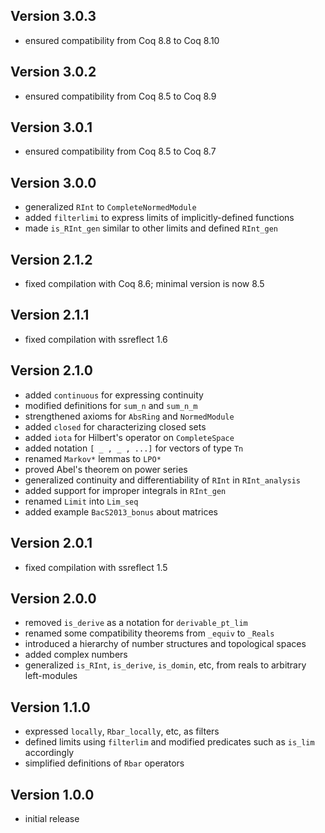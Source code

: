 Version 3.0.3
-------------

* ensured compatibility from Coq 8.8 to Coq 8.10

Version 3.0.2
-------------

* ensured compatibility from Coq 8.5 to Coq 8.9

Version 3.0.1
-------------

* ensured compatibility from Coq 8.5 to Coq 8.7

Version 3.0.0
-------------

* generalized `RInt` to `CompleteNormedModule`
* added `filterlimi` to express limits of implicitly-defined functions
* made `is_RInt_gen` similar to other limits and defined `RInt_gen`

Version 2.1.2
-------------

* fixed compilation with Coq 8.6; minimal version is now 8.5

Version 2.1.1
-------------

* fixed compilation with ssreflect 1.6

Version 2.1.0
-------------

* added `continuous` for expressing continuity
* modified definitions for `sum_n` and `sum_n_m`
* strengthened axioms for `AbsRing` and `NormedModule`
* added `closed` for characterizing closed sets
* added `iota` for Hilbert's operator on `CompleteSpace`
* added notation `[ _ , _ , ...]` for vectors of type `Tn`
* renamed `Markov*` lemmas to `LPO*`
* proved Abel's theorem on power series
* generalized continuity and differentiability of `RInt` in `RInt_analysis`
* added support for improper integrals in `RInt_gen`
* renamed `Limit` into `Lim_seq`
* added example `BacS2013_bonus` about matrices

Version 2.0.1
-------------

* fixed compilation with ssreflect 1.5

Version 2.0.0
-------------

* removed `is_derive` as a notation for `derivable_pt_lim`
* renamed some compatibility theorems from `_equiv` to `_Reals`
* introduced a hierarchy of number structures and topological spaces
* added complex numbers
* generalized `is_RInt`, `is_derive`, `is_domin`, etc, from reals to
  arbitrary left-modules

Version 1.1.0
-------------

* expressed `locally`, `Rbar_locally`, etc, as filters
* defined limits using `filterlim` and modified predicates such as `is_lim`
  accordingly
* simplified definitions of `Rbar` operators

Version 1.0.0
-------------

* initial release
